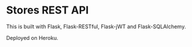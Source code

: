 # Stores REST API

This is built with Flask, Flask-RESTful, Flask-jWT and Flask-SQLAlchemy.


Deployed on Heroku.
